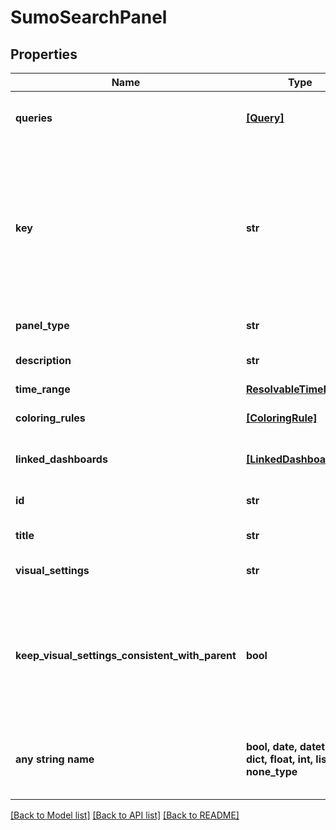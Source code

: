# SumoSearchPanel


## Properties
Name | Type | Description | Notes
------------ | ------------- | ------------- | -------------
**queries** | [**[Query]**](Query.md) | Metrics and log queries of the panel. | 
**key** | **str** | Key for the panel. Used to create searches for the queries in the panel and configure the layout of the panel in the dashboard.  | 
**panel_type** | **str** | Type of panel. | 
**description** | **str** | Description of the panel. | [optional] 
**time_range** | [**ResolvableTimeRange**](ResolvableTimeRange.md) |  | [optional] 
**coloring_rules** | [**[ColoringRule]**](ColoringRule.md) | Rules to set the color of data. | [optional] 
**linked_dashboards** | [**[LinkedDashboard]**](LinkedDashboard.md) | List of linked dashboards. | [optional] 
**id** | **str** | Unique identifier for the panel. | [optional] 
**title** | **str** | Title of the panel. | [optional] 
**visual_settings** | **str** | Visual settings of the panel. | [optional] 
**keep_visual_settings_consistent_with_parent** | **bool** | Keeps the visual settings, like series colors, consistent with the settings of the parent panel. | [optional]  if omitted the server will use the default value of True
**any string name** | **bool, date, datetime, dict, float, int, list, str, none_type** | any string name can be used but the value must be the correct type | [optional]

[[Back to Model list]](../README.md#documentation-for-models) [[Back to API list]](../README.md#documentation-for-api-endpoints) [[Back to README]](../README.md)


